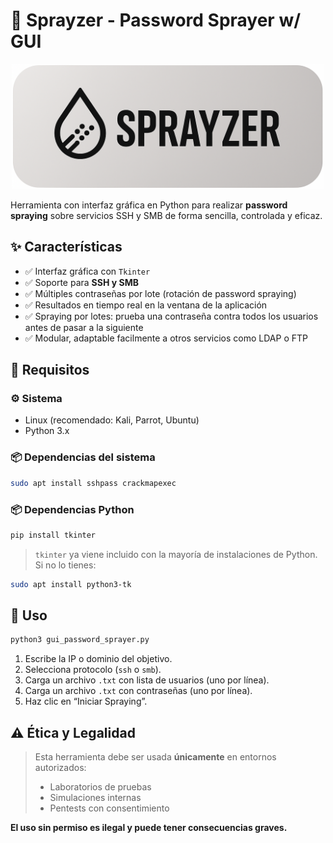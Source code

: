 
# 🔐 Sprayzer - Password Sprayer w/ GUI

  <p align="center">
    <a align="center" href="" target="https://github.com/SkyH34D/Sprayzer">
      <img
        width="500"
        height="200"
        src="https://github.com/SkyH34D/Sprayzer/blob/48802ce7195ad0bea44d524f9854af66a47b67d8/media/Sprayzer.png"
      >
    </a>
  </p>

Herramienta con interfaz gráfica en Python para realizar **password spraying** sobre servicios SSH y SMB de forma sencilla, controlada y eficaz.

## ✨ Características

- ✅ Interfaz gráfica con `Tkinter`
- ✅ Soporte para **SSH y SMB**
- ✅ Múltiples contraseñas por lote (rotación de password spraying)
- ✅ Resultados en tiempo real en la ventana de la aplicación
- ✅ Spraying por lotes: prueba una contraseña contra todos los usuarios antes de pasar a la siguiente
- ✅ Modular, adaptable facilmente a otros servicios como LDAP o FTP

## 🧰 Requisitos

### ⚙️ Sistema

- Linux (recomendado: Kali, Parrot, Ubuntu)
- Python 3.x

### 📦 Dependencias del sistema

```bash
sudo apt install sshpass crackmapexec
```

### 📦 Dependencias Python

```bash
pip install tkinter
```

> `tkinter` ya viene incluido con la mayoría de instalaciones de Python. Si no lo tienes:
```bash
sudo apt install python3-tk
```

## 🚀 Uso

```bash
python3 gui_password_sprayer.py
```

1. Escribe la IP o dominio del objetivo.
2. Selecciona protocolo (`ssh` o `smb`).
3. Carga un archivo `.txt` con lista de usuarios (uno por línea).
4. Carga un archivo `.txt` con contraseñas (uno por línea).
5. Haz clic en “Iniciar Spraying”.

## ⚠️ Ética y Legalidad

> Esta herramienta debe ser usada **únicamente** en entornos autorizados:
>
> - Laboratorios de pruebas
> - Simulaciones internas
> - Pentests con consentimiento

**El uso sin permiso es ilegal y puede tener consecuencias graves.**

